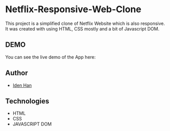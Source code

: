 # Netflix-Responsive-Web-Clone

This project is a simplified clone of Netflix Website which is also responsive. It was created with using HTML, CSS mostly and a bit of Javascript DOM.

## DEMO

You can see the live demo of the App here:



## Author

- [Iden Han](https://idenhan.tistory.com/)

## Technologies

- HTML
- CSS
- JAVASCRIPT DOM
